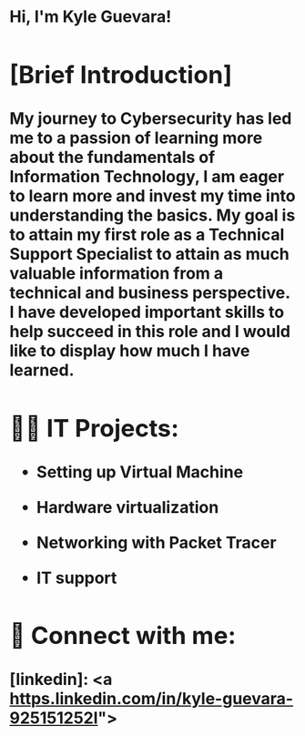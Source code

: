 <h1>Hi, I'm Kyle Guevara! <h/1>

<h2>[Brief Introduction]</h2>

<b>My journey to Cybersecurity has led me to a passion of learning more about the fundamentals of Information Technology, I am eager to learn more and invest my time into understanding the basics. My goal is to attain my first role as a Technical Support Specialist to attain as much valuable information from a technical and business perspective. I have developed important skills to help succeed in this role and I would like to display how much I have learned.</b>

<h2>👨‍💻 IT Projects:</h2>

- <b>Setting up Virtual Machine</b>

- <b> Hardware virtualization </b>
 
- <b>Networking with Packet Tracer</b>
 
- <b>IT support</b>





<h2> 🤳 Connect with me:</h2>

[linkedin]: <a [https.linkedin.com/in/kyle-guevara-925151252l](https://www.linkedin.com/in/kyle-guevara-925151252/)"></a>


